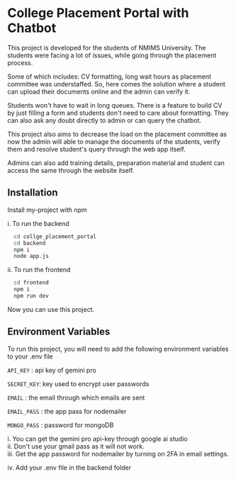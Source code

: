 
# College Placement Portal with Chatbot

This project is developed for the students of NMIMS University. The students were facing a lot of issues, while going through the placement process.

Some of which includes: CV formatting, long wait hours as placement committee was understaffed. So, here comes the solution where a student can upload their documents online and the admin can verify it.

Students won't have to wait in long queues. There is a feature to build CV by just filling a form and students don't need to care about formatting. They can also ask any doubt directly to admin or can query the chatbot.

This project also aims to decrease the load on the placement committee as now the admin will able to manage the documents of the students, verify them and resolve student's query through the web app itself.

Admins can also add training details, preparation material and student can access the same through the website itself.

## Installation

Install my-project with npm

i. To run the backend

```bash
  cd collge_placement_portal 
  cd backend 
  npm i
  node app.js 
```
ii. To run the frontend

```bash
  cd frontend 
  npm i
  npm run dev
```

Now you can use this project. 
    
## Environment Variables

To run this project, you will need to add the following environment variables to your .env file


`API_KEY` : api key of gemini pro

`SECRET_KEY`:  key used to encrypt user passwords

`EMAIL` : the email through which emails are sent

`EMAIL_PASS` : the app pass for nodemailer

`MONGO_PASS` :  password for mongoDB


i.  You  can get the gemini pro api-key through google ai studio\
ii. Don't use your gmail pass as it will not work.\
iii. Get the app password for nodemailer by turning on 2FA in email settings.

iv. Add your .env file in the backend folder
